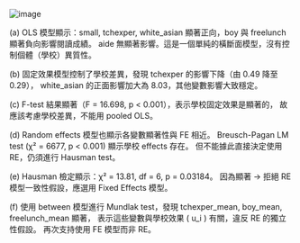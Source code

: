 ![image](https://github.com/user-attachments/assets/cfad3d2d-99ce-45f1-aaab-59ee1dd97859)

(a) OLS 模型顯示：small, tchexper, white_asian 顯著正向，boy 與 freelunch 顯著負向影響閱讀成績。
    aide 無顯著影響。這是一個單純的橫斷面模型，沒有控制個體（學校）異質性。

(b) 固定效果模型控制了學校差異，發現 tchexper 的影響下降（由 0.49 降至 0.29），
    white_asian 的正面影響加大為 8.03，其他變數影響大致穩定。

(c) F-test 結果顯著（F = 16.698, p < 0.001），表示學校固定效果是顯著的，
    故應該考慮學校差異，不能用 pooled OLS。

(d) Random effects 模型也顯示各變數顯著性與 FE 相近。
    Breusch-Pagan LM test (χ² = 6677, p < 0.001) 顯示學校 effects 存在。
    但不能據此直接決定使用 RE，仍須進行 Hausman test。

(e) Hausman 檢定顯示：χ² = 13.81, df = 6, p = 0.03184。
    因為顯著 → 拒絕 RE 模型一致性假設，應選用 Fixed Effects 模型。

(f) 使用 between 模型進行 Mundlak test，發現 tchexper_mean, boy_mean, freelunch_mean 顯著，
    表示這些變數與學校效果 \( u_i \) 有關，違反 RE 的獨立性假設。
    再次支持使用 FE 模型而非 RE。
